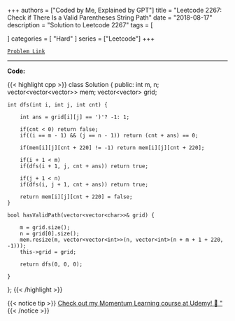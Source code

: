 
+++
authors = ["Coded by Me, Explained by GPT"]
title = "Leetcode 2267:  Check if There Is a Valid Parentheses String Path"
date = "2018-08-17"
description = "Solution to Leetcode 2267"
tags = [
    
]
categories = [
    "Hard"
]
series = ["Leetcode"]
+++



[`Problem Link`](https://leetcode.com/problems/check-if-there-is-a-valid-parentheses-string-path/description/)

---

**Code:**

{{< highlight cpp >}}
class Solution {
public:
    int m, n;
    vector<vector<vector<int>>> mem;
    vector<vector<char>> grid;
    
    int dfs(int i, int j, int cnt) {

        int ans = grid[i][j] == ')'? -1: 1;        

        if(cnt < 0) return false;
        if((i == m - 1) && (j == n - 1)) return (cnt + ans) == 0;
        
        if(mem[i][j][cnt + 220] != -1) return mem[i][j][cnt + 220];

        if(i + 1 < m)
        if(dfs(i + 1, j, cnt + ans)) return true;

        if(j + 1 < n)        
        if(dfs(i, j + 1, cnt + ans)) return true;

        return mem[i][j][cnt + 220] = false;
    }
    
    bool hasValidPath(vector<vector<char>>& grid) {
        
        m = grid.size();
        n = grid[0].size();
        mem.resize(m, vector<vector<int>>(n, vector<int>(n + m + 1 + 220, -1)));
        this->grid = grid;

        return dfs(0, 0, 0);
        
    }
};
{{< /highlight >}}



{{< notice tip >}}
[Check out my Momentum Learning course at Udemy! 🚀 "](https://www.udemy.com/course/blind-75-the-data-structures-and-algorithms-essentials/)
{{< /notice >}}

